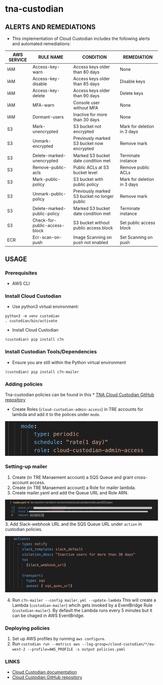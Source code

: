 # tna-custodian

## ALERTS AND REMEDIATIONS
* This implementation of Cloud Custodian includes the following alerts and automated remediations:

| AWS SERVICE | RULE NAME                     | CONDITION                                                   | REMEDIATION                 |
| ----------- | ----------------------------- | ----------------------------------------------------------- | --------------------------- | 
| IAM         | Access-key-warn               | Access keys older than 80 days                              | None                        |
| IAM         | Access-key-disable            | Access keys older than 85 days                              | Disable keys                |
| IAM         | Access-key-delete             | Access keys older than 90 days                              | Delete keys                 |
| IAM         | MFA-warn                      | Console user without MFA                                    | None                        |
| IAM         | Dormant-users                 | Inactive for more than 30 days                              | None
| S3          | Mark-unencrypted              | S3 bucket not encrypted                                     | Mark for deletion in 3 days | 
| S3          | Unmark-encrypted              | Previously marked S3 bucket now encrypted                   | Remove mark                 | 
| S3          | Delete-marked-unencrypted     | Marked S3 bucket date condition met                         | Terminate instance          | 
| S3          | Remove-public-acls            | Public ACLs at S3 bucket level                              | Remove public ACLs          | 
| S3          | Mark-public-policy            | S3 bucket with public policy                                | Mark for deletion in 3 days | 
| S3          | Unmark-public-policy          | Previously marked S3 bucket no longer public                | Remove mark                 | 
| S3          | Delete-marked-public-policy   | Marked S3 bucket date condition met                         | Terminate instance          | 
| S3          | Check-for-public-access-block | S3 bucket without public access block                       | Set public access block     |
| ECR         | Ecr-scan-on-push              | Image Scanning on push not enabled                          | Set Scanning on push

## USAGE

### Prerequisites
* AWS CLI

### Install Cloud Custodian
* Use python3 virtual environment:
```
python3 -m venv custodian
. custodian/bin/activate
```
* Install Cloud Custodian
```
(custodian) pip install c7n
```

### Install Custodian Tools/Dependencies
* Ensure you are still within the Python virtual environment
```
(custodian) pip install c7n-mailer
``` 

### Adding policies 
Tna-custodian policies can be found in this * [TNA Cloud Custodian GitHub repository](https://github.com/nationalarchives/tna-custodian/tree/master/custodian/policies)

* Create Roles (`cloud-custodian-admin-access`) in TRE accounts for lambda and add it to the polices under `mode`.

![Screenshot](mode.png)

### Setting-up mailer

1. Create (in TRE Manaement account) a SQS Queue and grant cross-account access.
2. Create (in TRE Manaement account) a Role for mailer lambda. 
2. Create mailer.yaml and add the Queue URL and Role ARN. 

![Screenshot](mailer.png)
3. Add Slack-webhook URL and the SQS Queue URL under `action` in custodian policies. 

![Screenshot](slack_notif.png)

4. Run `c7n-mailer --config mailer.yml --update-lambda`
This will create a Lambda (`custodian-mailer`) whcih gets invoked by a EventBridge Rule (`custodian-mailer`).
By default the Lambda runs every 5 minutes but it can be chaged in AWS EventBridge. 


### Deploying policies

1. Set up AWS profiles by running `aws configure`. 
1. Run `custodian run --metrics aws --log-group=/cloud-custodian/*/eu-west-2 --profile=AWS_PROFILE -s output policies.yaml`


### LINKS
* [Cloud Custodian documentation](https://cloudcustodian.io)
* [Cloud Custodian GitHub repository](https://github.com/cloud-custodian)
